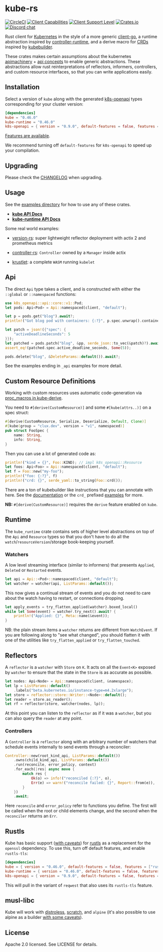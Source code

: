 # kube-rs
[![CircleCI](https://circleci.com/gh/clux/kube-rs.svg?style=shield)](https://circleci.com/gh/clux/kube-rs)
[![Client Capabilities](https://img.shields.io/badge/Kubernetes%20client-Silver-blue.svg?style=plastic&colorB=C0C0C0&colorA=306CE8)](http://bit.ly/kubernetes-client-capabilities-badge)
[![Client Support Level](https://img.shields.io/badge/kubernetes%20client-beta-green.svg?style=plastic&colorA=306CE8)](http://bit.ly/kubernetes-client-support-badge)
[![Crates.io](https://img.shields.io/crates/v/kube.svg)](https://crates.io/crates/kube)
[![Discord chat](https://img.shields.io/discord/500028886025895936.svg?logo=discord&style=plastic)](https://discord.gg/tokio)

Rust client for [Kubernetes](http://kubernetes.io) in the style of a more generic [client-go](https://github.com/kubernetes/client-go), a runtime abstraction inspired by [controller-runtime](https://github.com/kubernetes-sigs/controller-runtime), and a derive macro for [CRDs](https://kubernetes.io/docs/tasks/extend-kubernetes/custom-resources/custom-resource-definitions/) inspired by [kubebuilder](https://book.kubebuilder.io/reference/generating-crd.html).

These crates makes certain assumptions about the kubernetes [apimachinery](https://github.com/kubernetes/apimachinery/blob/master/pkg/apis/meta/v1/types.go) + [api concepts](https://kubernetes.io/docs/reference/using-api/api-concepts/) to enable generic abstractions. These abstractions allow rust reinterpretations of reflectors, informers, controllers, and custom resource interfaces, so that you can write applications easily.

## Installation
Select a version of `kube` along with the generated [k8s-openapi](https://github.com/Arnavion/k8s-openapi) types corresponding for your cluster version:

```toml
[dependencies]
kube = "0.46.0"
kube-runtime = "0.46.0"
k8s-openapi = { version = "0.9.0", default-features = false, features = ["v1_17"] }
```

[Features are available](https://github.com/clux/kube-rs/blob/master/kube/Cargo.toml#L18).

We recommend turning off `default-features` for `k8s-openapi` to speed up your compilation.

## Upgrading
Please check the [CHANGELOG](./CHANGELOG.md) when upgrading.

## Usage
See the [examples directory](./examples) for how to use any of these crates.

- **[kube API Docs](https://docs.rs/kube/)**
- **[kube-runtime API Docs](https://docs.rs/kube-runtime/)**

Some real world examples:

- [version-rs](https://github.com/clux/version-rs): super lightweight reflector deployment with actix 2 and prometheus metrics

- [controller-rs](https://github.com/clux/controller-rs): `Controller` owned by a `Manager` inside actix

- [krustlet](https://github.com/deislabs/krustlet): a complete `WASM` running `kubelet`

## Api
The direct `Api` type takes a client, and is constructed with either the `::global` or `::namespaced` functions:

```rust
use k8s_openapi::api::core::v1::Pod;
let pods: Api<Pod> = Api::namespaced(client, "default");

let p = pods.get("blog").await?;
println!("Got blog pod with containers: {:?}", p.spec.unwrap().containers);

let patch = json!({"spec": {
    "activeDeadlineSeconds": 5
}});
let patched = pods.patch("blog", &pp, serde_json::to_vec(&patch)?).await?;
assert_eq!(patched.spec.active_deadline_seconds, Some(5));

pods.delete("blog", &DeleteParams::default()).await?;
```

See the examples ending in `_api` examples for more detail.

## Custom Resource Definitions
Working with custom resources uses automatic code-generation via [proc_macros in kube-derive](https://docs.rs/kube/latest/kube/derive.CustomResource.html).

You need to `#[derive(CustomResource)]` and some `#[kube(attrs..)]` on a spec struct:

```rust
#[derive(CustomResource, Serialize, Deserialize, Default, Clone)]
#[kube(group = "clux.dev", version = "v1", namespaced)]
pub struct FooSpec {
    name: String,
    info: String,
}
```

Then you can use a lot of generated code as:

```rust
println!("kind = {}", Foo::KIND); // impl k8s_openapi::Resource
let foos: Api<Foo> = Api::namespaced(client, "default");
let f = Foo::new("my-foo");
println!("foo: {:?}", f)
println!("crd: {}", serde_yaml::to_string(Foo::crd());
```

There are a ton of kubebuilder like instructions that you can annotate with here. See the [documentation](https://docs.rs/kube/latest/kube/derive.CustomResource.html) or the `crd_` prefixed [examples](./examples) for more.

**NB:** `#[derive(CustomResource)]` requires the `derive` feature enabled on `kube`.

## Runtime
The `kube_runtime` crate contains sets of higher level abstractions on top of the `Api` and `Resource` types so that you don't have to do all the `watch`/`resourceVersion`/storage book-keeping yourself.

### Watchers
A low level streaming interface (similar to informers) that presents `Applied`, `Deleted` or `Restarted` events.


```rust
let api = Api::<Pod>::namespaced(client, "default");
let watcher = watcher(api, ListParams::default());
```

This now gives a continual stream of events and you do not need to care about the watch having to restart, or connections dropping.

```rust
let apply_events = try_flatten_applied(watcher).boxed_local()
while let Some(event) = watcher.try_next().await? {
    println!("Applied: {}", Meta::name(&event));
}
```

NB: the plain stream items a `watcher` returns are different from `WatchEvent`. If you are following along to "see what changed", you should flatten it with one of the utilities like `try_flatten_applied` or `try_flatten_touched`.

## Reflectors
A `reflector` is a `watcher` with `Store` on `K`. It acts on all the `Event<K>` exposed by `watcher` to ensure that the state in the `Store` is as accurate as possible.

```rust
let nodes: Api<Node> = Api::namespaced(client, &namespace);
let lp = ListParams::default()
    .labels("beta.kubernetes.io/instance-type=m4.2xlarge");
let store = reflector::store::Writer::<Node>::default();
let reader = store.as_reader();
let rf = reflector(store, watcher(nodes, lp));
```

At this point you can listen to the `reflector` as if it was a `watcher`, but you can also query the `reader` at any point.

### Controllers
A `Controller` is a `reflector` along with an arbitrary number of watchers that schedule events internally to send events through a reconciler:

```rust
Controller::new(root_kind_api, ListParams::default())
    .owns(child_kind_api, ListParams::default())
    .run(reconcile, error_policy, context)
    .for_each(|res| async move {
        match res {
            Ok(o) => info!("reconciled {:?}", o),
            Err(e) => warn!("reconcile failed: {}", Report::from(e)),
        }
    })
    .await;
```

Here `reconcile` and `error_policy` refer to functions you define. The first will be called when the root or child elements change, and the second when the `reconciler` returns an `Err`.

## Rustls
Kube has basic support ([with caveats](https://github.com/clux/kube-rs/issues?q=is%3Aissue+is%3Aopen+rustls)) for [rustls](https://github.com/ctz/rustls) as a replacement for the `openssl` dependency. To use this, turn off default features, and enable `rustls-tls`:

```toml
[dependencies]
kube = { version = "0.46.0", default-features = false, features = ["rustls-tls"] }
kube-runtime = { version = "0.46.0", default-features = false, features = ["rustls-tls"] }
k8s-openapi = { version = "0.9.0", default-features = false, features = ["v1_17"] }
```

This will pull in the variant of `reqwest` that also uses its `rustls-tls` feature.

## musl-libc
Kube will work with [distroless](https://github.com/clux/controller-rs/blob/master/Dockerfile), [scratch](https://github.com/constellation-rs/constellation/blob/27dc89d0d0e34896fd37d638692e7dfe60a904fc/Dockerfile), and `alpine` (it's also possible to use alpine as a builder [with some caveats](https://github.com/clux/kube-rs/issues/331#issuecomment-715962188)).

## License
Apache 2.0 licensed. See LICENSE for details.
